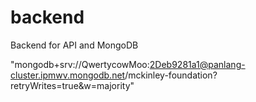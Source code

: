 # backend
Backend for API and MongoDB

"mongodb+srv://QwertycowMoo:2Deb9281a1@panlang-cluster.ipmwv.mongodb.net/mckinley-foundation?retryWrites=true&w=majority"
